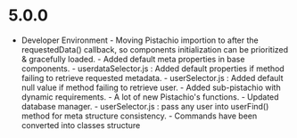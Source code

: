 # 5.0.0
- Developer Environment
        - Moving Pistachio importion to after the requestedData() callback, so components initialization can be prioritized & gracefully loaded.
        - Added default meta properties in base components.
        - userdataSelector.js : Added default properties if method failing to retrieve requested metadata.
        - userSelector.js : Added default null value if method failing to retrieve user.
        - Added sub-pistachio with dynamic requirements.
        - A lot of new Pistachio's functions.
        - Updated database manager.
        - userSelector.js : pass any user into userFind() method for meta structure consistency.
        - Commands have been converted into classes structure
